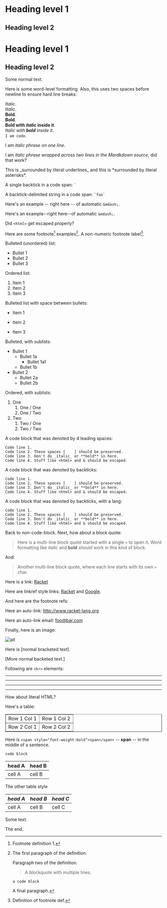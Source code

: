 # Heading level 1

## Heading level 2

Heading level 1
===

Heading level 2
---

Some normal text.

Here is some word-level formatting. Also, this uses two spaces before
newline to ensure hard line breaks:

_Italic_.  
*Italic*.  
__Bold__.  
**Bold**.  
**Bold with _italic_ inside it**.  
_Italic with **bold** inside it_.  
`I am code`.  

I am _italic phrase on one line_.

I am _italic phrase wrapped across two
lines in the Mardkdown source_, did that work?

This is \_surrounded by literal underlines\_ and this is \*surrounded
by literal asterisks\*.

A single backtick in a code span: `` ` ``

A backtick-delimited string in a code span: `` `foo` ``

Here's an example -- right here -- of automatic `&mdash;`.

Here's an example--right here--of automatic `&mdash;`.

Did `<html>` get escaped properly?

Here are some footnote[^1] examples[^2]. A non-numeric footnote
label[^def].

Bulleted (unordered) list:

- Bullet 1
- Bullet 2
- Bullet 3

Ordered list:

1. Item 1
2. Item 2
3. Item 3

Bulleted list with space between bullets:

- Item 1

- Item 2

- Item 3

Bulleted, with sublists:

- Bullet 1
    - Bullet 1a
        - Bullet 1a1
    - Bullet 1b
- Bullet 2
    - Bullet 2a
    - Bullet 2b

Ordered, with sublists:

1. One
    1. One / One
    2. One / Two
2. Two
    1. Two / One
    2. Two / Two

A code block that was denoted by 4 leading spaces:

    Code line 1.
    Code line 2. These spaces [    ] should be preserved.
    Code line 3. Don't do _italic_ or **bold** in here.
    Code line 4. Stuff like <html> and & should be escaped.

A code block that was denoted by backticks:

```
Code line 1.
Code line 2. These spaces [    ] should be preserved.
Code line 3. Don't do _italic_ or **bold** in here.
Code line 4. Stuff like <html> and & should be escaped.
```

A code block that was denoted by backticks, with a lang:

```racket
Code line 1.
Code line 2. These spaces [    ] should be preserved.
Code line 3. Don't do _italic_ or **bold** in here.
Code line 4. Stuff like <html> and & should be escaped.
```
Back to non-code-block. Next, how about a block quote:

> Here is a multi-line block quote started
with a single `>` to open it. Word formatting
like _italic_ and __bold__ _should_ work in this
kind of block.

And:

> Another multi-line block quote, where
> each line starts with its own `>` char.

Here is a link: [Racket](http://www.racket-lang.org/)

Here are linkref style links: [Racket][1] and [Google][2].

And here are the footnote refs:

[1]: http://www.racket-lang.org/ "Racket"
[2]: http://www.google.com/ "Google"

Here an auto-link: <http://www.racket-lang.org>

Here an auto-link email: <foo@bar.com>

Finally, here is an image:

![alt](http://racket-lang.org/logo.png "Racket logo")

Here is [normal bracketed text].

[More normal backeted text.]


Following are `<hr>` elements:

---

***

- - -

* * *

How about literal HTML?

Here's a table:

<table border="1">
<tr>
<td>Row 1 Col 1</td>
<td>Row 1 Col 2</td>
</tr>
<tr>
<td>Row 2 Col 1</td>
<td>Row 2 Col 2</td>
</tr>
</table>

Here is `<span style="font-weight:bold">span</span>` -- <span
style="font-weight:bold">span</span> -- in the middle of a sentence.

[^1]: Footnote definition 1.

[^2]: The first paragraph of the definition.
    
    Paragraph two of the definition.
    
    > A blockquote with
    > multiple lines.
    
        a code block
    
    A final paragraph.

[^def]: Definition of footnote def.

```
code block
```

<!-- more -->

| head A | head B |
| ------ | ------ |
| cell A | cell B |

The other table style

<i>head A</i> | <i>head B</i> | *head C*
------------- | ------------- | --------
cell A        | cell B        | cell C

Some text.

The end.
